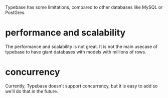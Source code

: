 Typebase has some limitations, compared to other databases like MySQL or PostGres.

# performance and scalability

The performance and scalability is not great. It is not the main usecase of typebase to have giant databases with models with millions of rows.

# concurrency

Currently, Typebase doesn't support concurrency, but it is easy to add so we'll do that in the future.
